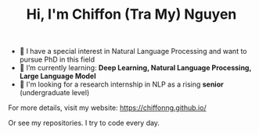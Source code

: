 <h1 align="center">Hi, I'm Chiffon (Tra My) Nguyen </h1>
<br>

- 🎯 I have a special interest in Natural Language Processing and want to pursue PhD in this field
- 🌱 I’m currently learning: **Deep Learning, Natural Language Processing, Large Language Model**
- 💼 I'm looking for a research internship in NLP as a rising **senior** (undergraduate level)

For more details, visit my website: https://chiffonng.github.io/

Or see my repositories. I try to code every day.
